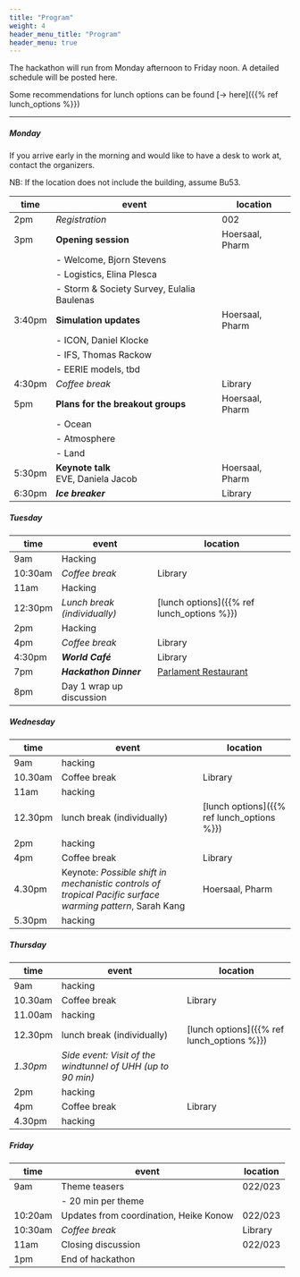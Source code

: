 ```yaml
---
title: "Program"
weight: 4
header_menu_title: "Program"
header_menu: true
---
```

The hackathon will run from Monday afternoon to Friday noon. A detailed schedule will be posted here.

Some recommendations for lunch options can be found [-> here]({{% ref lunch_options %}})

----

##### Monday

If you arrive early in the morning and would like to have a desk to work at, contact the organizers.

NB: If the location does not include the building, assume Bu53.

| time | event | location |
| -------- | -------- | -------- |
| 2pm   | *Registration*     | 002     |
| 3pm     | **Opening session**  | Hoersaal, Pharm |
|   |  - Welcome, Bjorn Stevens |   |
|   |  - Logistics, Elina Plesca |   |
|   | - Storm & Society Survey, Eulalia Baulenas  |   |
| 3:40pm     | **Simulation updates**  | Hoersaal, Pharm |
|   | - ICON, Daniel Klocke  |   |
|   | - IFS, Thomas Rackow  |   |
|   | - EERIE models, tbd   |   |
| 4:30pm     | *Coffee break* | Library |
| 5pm     |  **Plans for the breakout groups** | Hoersaal, Pharm |
|   | - Ocean  |   |
|   | - Atmosphere  |   |
|   | - Land  |   |
| 5:30pm     | **Keynote talk** <br>EVE, Daniela Jacob | Hoersaal, Pharm |
| 6:30pm     | ***Ice breaker*** | Library |

##### Tuesday
| time | event | location |
| -------- | -------- | -------- |
| 9am     | Hacking     |      |
| 10:30am     | *Coffee break* | Library |
| 11am     | Hacking |  |
| 12:30pm     | *Lunch break (individually)* | [lunch options]({{% ref lunch_options %}}) |
| 2pm     | Hacking  |  |
| 4pm     | *Coffee break* | Library |
| 4:30pm     | ***World Café*** | Library |
| 7pm     | ***Hackathon Dinner***| [Parlament Restaurant](https://maps.app.goo.gl/cv9H9SZrbFFCoBk87) |
| 8pm     | Day 1 wrap up discussion|      |

##### Wednesday
| time | event | location |
| -------- | -------- | -------- |
| 9am    | hacking     |      |
| 10.30am     | Coffee break | Library |
| 11am     | hacking |  |
| 12.30pm     | lunch break (individually) | [lunch options]({{% ref lunch_options %}})  |
| 2pm     | hacking  |  |
| 4pm     | Coffee break | Library |
| 4.30pm     | Keynote: *Possible shift in mechanistic controls of tropical Pacific surface warming pattern*, Sarah Kang | Hoersaal, Pharm |
| 5.30pm     | hacking |      |

##### Thursday
| time | event | location |
| -------- | -------- | -------- |
| 9am     | hacking     |      |
| 10.30am  | Coffee break | Library |
| 11.00am  | hacking |  |
| 12.30pm     | lunch break (individually) | [lunch options]({{% ref lunch_options %}})  |
| *1.30pm*     | *Side event: Visit of the windtunnel of UHH (up to 90 min)* | |
| 2pm     | hacking  |  |
| 4pm     | Coffee break | Library |
| 4.30pm     | hacking |      |

##### Friday
| time | event | location |
| -------- | -------- | -------- |
| 9am     | Theme teasers    | 022/023 |
|   | - 20 min per theme  |   |
| 10:20am     | Updates from coordination, Heike Konow | 022/023 |
| 10:30am     | *Coffee break* | Library |
| 11am     | Closing discussion | 022/023 |
| 1pm     | End of hackathon |  |
